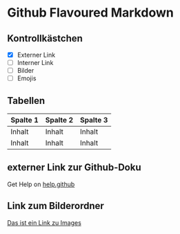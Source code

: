 # Github Flavoured Markdown

## Kontrollkästchen

- [x] Externer Link
- [ ] Interner Link
- [ ] Bilder
- [ ] Emojis

## Tabellen

Spalte 1 | Spalte 2 | Spalte 3
-------- | -------- | --------
Inhalt   | Inhalt   | Inhalt
Inhalt   | Inhalt   | Inhalt

## externer Link zur Github-Doku

Get Help on [help.github](https://help.github.com/en)

## Link zum Bilderordner

[Das ist ein Link zu Images](Images/)
